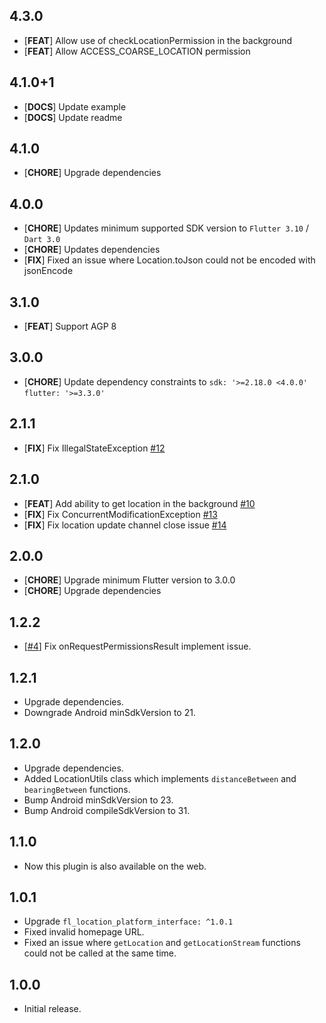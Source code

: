 ## 4.3.0

* [**FEAT**] Allow use of checkLocationPermission in the background
* [**FEAT**] Allow ACCESS_COARSE_LOCATION permission

## 4.1.0+1

* [**DOCS**] Update example
* [**DOCS**] Update readme

## 4.1.0

* [**CHORE**] Upgrade dependencies

## 4.0.0

* [**CHORE**] Updates minimum supported SDK version to `Flutter 3.10` / `Dart 3.0`
* [**CHORE**] Updates dependencies
* [**FIX**] Fixed an issue where Location.toJson could not be encoded with jsonEncode

## 3.1.0

* [**FEAT**] Support AGP 8

## 3.0.0

* [**CHORE**] Update dependency constraints to `sdk: '>=2.18.0 <4.0.0'` `flutter: '>=3.3.0'`

## 2.1.1

* [**FIX**] Fix IllegalStateException [#12](https://github.com/Dev-hwang/flutter_location/issues/12)

## 2.1.0

* [**FEAT**] Add ability to get location in the background [#10](https://github.com/Dev-hwang/flutter_location/issues/10)
* [**FIX**] Fix ConcurrentModificationException [#13](https://github.com/Dev-hwang/flutter_location/issues/13)
* [**FIX**] Fix location update channel close issue [#14](https://github.com/Dev-hwang/flutter_location/issues/14)

## 2.0.0

* [**CHORE**] Upgrade minimum Flutter version to 3.0.0
* [**CHORE**] Upgrade dependencies

## 1.2.2

* [[#4](https://github.com/Dev-hwang/flutter_location/issues/4)] Fix onRequestPermissionsResult implement issue.

## 1.2.1

* Upgrade dependencies.
* Downgrade Android minSdkVersion to 21.

## 1.2.0

* Upgrade dependencies.
* Added LocationUtils class which implements `distanceBetween` and `bearingBetween` functions.
* Bump Android minSdkVersion to 23.
* Bump Android compileSdkVersion to 31.

## 1.1.0

* Now this plugin is also available on the web.

## 1.0.1

* Upgrade `fl_location_platform_interface: ^1.0.1`
* Fixed invalid homepage URL.
* Fixed an issue where `getLocation` and `getLocationStream` functions could not be called at the same time.

## 1.0.0

* Initial release.
